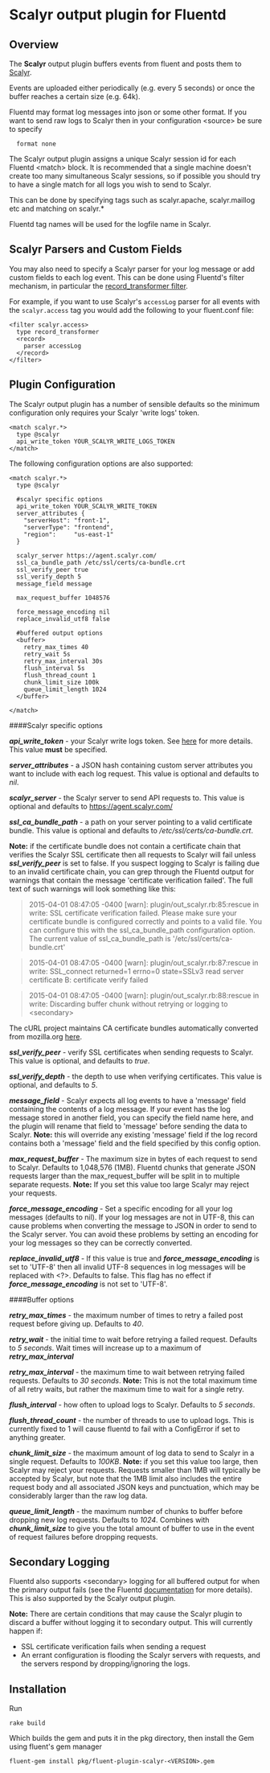 Scalyr output plugin for Fluentd
=========================

Overview
--------

The **Scalyr** output plugin buffers events from fluent and posts them to [Scalyr](http://www.scalyr.com).

Events are uploaded either periodically (e.g. every 5 seconds) or once the buffer reaches a certain size (e.g. 64k).

Fluentd may format log messages into json or some other format.  If you want to send raw logs to Scalyr then in your configuration &lt;source&gt; be sure to specify

```
  format none
```

The Scalyr output plugin assigns a unique Scalyr session id for each Fluentd &lt;match&gt; block.  It is recommended that a single machine doesn't create too many simultaneous Scalyr sessions, so if possible you should try to have a single match for all logs you wish to send to Scalyr.

This can be done by specifying tags such as scalyr.apache, scalyr.maillog etc and matching on scalyr.\*

Fluentd tag names will be used for the logfile name in Scalyr.

Scalyr Parsers and Custom Fields
--------------------------------

You may also need to specify a Scalyr parser for your log message or add custom fields to each log event. This can be done using Fluentd's filter mechanism, in particular the [record_transformer filter](http://docs.fluentd.org/articles/filter_record_transformer).

For example, if you want to use Scalyr's ```accessLog``` parser for all events with the ```scalyr.access``` tag you would add the following to your fluent.conf file:

```
<filter scalyr.access>
  type record_transformer
  <record>
    parser accessLog
  </record>
</filter>
```

Plugin Configuration
-------------

The Scalyr output plugin has a number of sensible defaults so the minimum configuration only requires your Scalyr 'write logs' token.

```
<match scalyr.*>
  type @scalyr
  api_write_token YOUR_SCALYR_WRITE_LOGS_TOKEN
</match>
```

The following configuration options are also supported:

```
<match scalyr.*>
  type @scalyr

  #scalyr specific options
  api_write_token YOUR_SCALYR_WRITE_TOKEN
  server_attributes {
    "serverHost": "front-1",
    "serverType": "frontend",
    "region":     "us-east-1"
  }

  scalyr_server https://agent.scalyr.com/
  ssl_ca_bundle_path /etc/ssl/certs/ca-bundle.crt
  ssl_verify_peer true
  ssl_verify_depth 5
  message_field message

  max_request_buffer 1048576

  force_message_encoding nil
  replace_invalid_utf8 false

  #buffered output options
  <buffer>
    retry_max_times 40
    retry_wait 5s
    retry_max_interval 30s
    flush_interval 5s
    flush_thread_count 1
    chunk_limit_size 100k
    queue_limit_length 1024
  </buffer>

</match>
```

####Scalyr specific options

***api_write_token*** - your Scalyr write logs token. See [here](http://www.scalyr.com/keys) for more details.  This value **must** be specified.

***server_attributes*** - a JSON hash containing custom server attributes you want to include with each log request.  This value is optional and defaults to *nil*.

***scalyr_server*** - the Scalyr server to send API requests to. This value is optional and defaults to https://agent.scalyr.com/

***ssl_ca_bundle_path*** - a path on your server pointing to a valid certificate bundle.  This value is optional and defaults to */etc/ssl/certs/ca-bundle.crt*.

**Note:** if the certificate bundle does not contain a certificate chain that verifies the Scalyr SSL certificate then all requests to Scalyr will fail unless ***ssl_verify_peer*** is set to false.  If you suspect logging to Scalyr is failing due to an invalid certificate chain, you can grep through the Fluentd output for warnings that contain the message 'certificate verification failed'.  The full text of such warnings will look something like this:

>2015-04-01 08:47:05 -0400 [warn]: plugin/out_scalyr.rb:85:rescue in write: SSL certificate verification failed.  Please make sure your certificate bundle is configured correctly and points to a valid file. You can configure this with the ssl_ca_bundle_path configuration option. The current value of ssl_ca_bundle_path is '/etc/ssl/certs/ca-bundle.crt'

>2015-04-01 08:47:05 -0400 [warn]: plugin/out_scalyr.rb:87:rescue in write: SSL_connect returned=1 errno=0 state=SSLv3 read server certificate B: certificate verify failed

>2015-04-01 08:47:05 -0400 [warn]: plugin/out_scalyr.rb:88:rescue in write: Discarding buffer chunk without retrying or logging to &lt;secondary&gt;

The cURL project maintains CA certificate bundles automatically converted from mozilla.org [here](http://curl.haxx.se/docs/caextract.html).

***ssl_verify_peer*** - verify SSL certificates when sending requests to Scalyr.  This value is optional, and defaults to *true*.

***ssl_verify_depth*** - the depth to use when verifying certificates.  This value is optional, and defaults to *5*.

***message_field*** - Scalyr expects all log events to have a 'message' field containing the contents of a log message.  If your event has the log message stored in another field, you can specify the field name here, and the plugin will rename that field to 'message' before sending the data to Scalyr.  **Note:** this will override any existing 'message' field if the log record contains both a 'message' field and the field specified by this config option.

***max_request_buffer*** - The maximum size in bytes of each request to send to Scalyr.  Defaults to 1,048,576 (1MB).  Fluentd chunks that generate JSON requests larger than the max_request_buffer will be split in to multiple separate requests.  **Note:** If you set this value too large Scalyr may reject your requests.

***force_message_encoding*** - Set a specific encoding for all your log messages (defaults to nil).  If your log messages are not in UTF-8, this can cause problems when converting the message to JSON in order to send to the Scalyr server.  You can avoid these problems by setting an encoding for your log messages so they can be correctly converted.

***replace_invalid_utf8*** - If this value is true and ***force_message_encoding*** is set to 'UTF-8' then all invalid UTF-8 sequences in log messages will be replaced with <?>.  Defaults to false.  This flag has no effect if ***force_message_encoding*** is not set to 'UTF-8'.

####Buffer options

***retry_max_times*** - the maximum number of times to retry a failed post request before giving up.  Defaults to *40*.

***retry_wait*** - the initial time to wait before retrying a failed request.  Defaults to *5 seconds*.  Wait times will increase up to a maximum of ***retry_max_interval***

***retry_max_interval*** - the maximum time to wait between retrying failed requests.  Defaults to *30 seconds*.  **Note:** This is not the total maximum time of all retry waits, but rather the maximum time to wait for a single retry.

***flush_interval*** - how often to upload logs to Scalyr.  Defaults to *5 seconds*.

***flush_thread_count*** - the number of threads to use to upload logs.  This is currently fixed to 1 will cause fluentd to fail with a ConfigError if set to anything greater.

***chunk_limit_size*** - the maximum amount of log data to send to Scalyr in a single request.  Defaults to *100KB*.  **Note:** if you set this value too large, then Scalyr may reject your requests.  Requests smaller than 1MB will typically be accepted by Scalyr, but note that the 1MB limit also includes the entire request body and all associated JSON keys and punctuation, which may be considerably larger than the raw log data.

***queue_limit_length*** - the maximum number of chunks to buffer before dropping new log requests.  Defaults to *1024*.  Combines with ***chunk_limit_size*** to give you the total amount of buffer to use in the event of request failures before dropping requests.

Secondary Logging
-----------------

Fluentd also supports &lt;secondary&gt; logging for all buffered output for when the primary output fails (see the Fluentd [documentation](http://docs.fluentd.org/articles/output-plugin-overview#secondary-output) for more details).  This is also supported by the Scalyr output plugin.

**Note:** There are certain conditions that may cause the Scalyr plugin to discard a buffer without logging it to secondary output.  This will currently happen if:
*  SSL certificate verification fails when sending a request
*  An errant configuration is flooding the Scalyr servers with requests, and the servers respond by dropping/ignoring the logs.

Installation
------------

Run

```
rake build

```

Which builds the gem and puts it in the pkg directory, then install the Gem using fluent's gem manager

```
fluent-gem install pkg/fluent-plugin-scalyr-<VERSION>.gem
```
